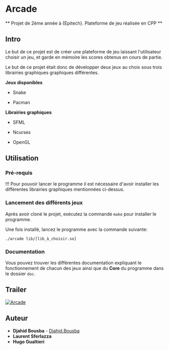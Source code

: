# Arcade
** Projet de 2ème année à {Epitech}. Plateforme de jeu réalisée en CPP **

## Intro
Le but de ce projet est de créer une plateforme de jeu laissant l'utilisateur choisir un jeu, et garde en mémoire les scores obtenus en cours de partie.

Le but de ce projet était donc de développer deux jeux au choix sous trois librairies graphiques graphiques différentes.

  **Jeux disponibles**
  
  * Snake
  
  * Pacman

  **Librairies graphiques**
  
  * SFML

  * Ncurses

  * OpenGL

## Utilisation

### Pré-requis

!!! Pour pouvoir lancer le programme il est nécessaire d'avoir installer les différentes librairies graphiques mentionnées ci-dessus.

### Lancement des différents jeux

Après avoir cloné le projet, exécutez la commande ```make``` pour installer le programme.

Une fois installé, lancez le programme avec la commande suivante:

``` 
./arcade lib/[lib_à_choisir.so]
```

### Documentation

Vous pouvez trouver les différentes documentation expliquant le fonctionnement de chacun des jeux ainsi que du **Core** du programme dans le dossier ```doc```.

## Trailer

[![Arcade](https://www.djahid-bousba.com/static/media/arcade.2ff88188.png)](https://www.youtube.com/watch?v=dKhdQsjAPgw)

## Auteur 

  * **Djahid Bousba** - [Djahid.Bousba](https://www.djahid-bousba.com/)
  * **Laurent Sferlazza**
  * **Hugo Gualtieri**
